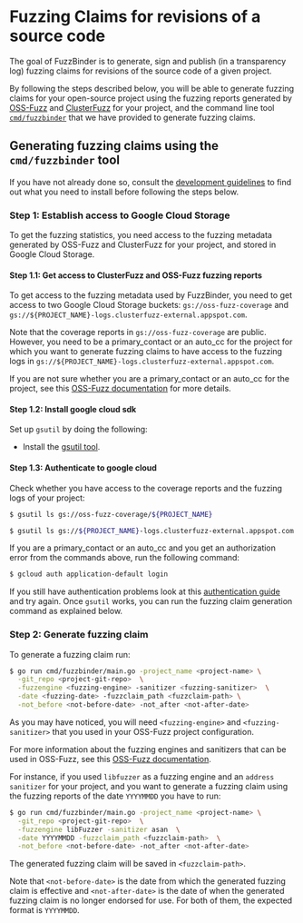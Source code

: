 # Fuzzing Claims for revisions of a source code

The goal of FuzzBinder is to generate, sign and publish (in a transparency log) fuzzing claims for revisions of the source code of a given project.

By following the steps described below, you will be able to generate fuzzing claims for your open-source project using the fuzzing reports generated by [OSS-Fuzz](https://github.com/google/oss-fuzz) and [ClusterFuzz](https://github.com/google/clusterfuzz) for your project, and the command line tool
[`cmd/fuzzbinder`](/cmd/fuzzbinder/) that we have provided to generate fuzzing claims.

## Generating fuzzing claims using the `cmd/fuzzbinder` tool

If you have not already done so, consult the [development guidelines](./../../docs/development-guidelines.md) to find out what you need to install before following the steps below.

### Step 1: Establish access to Google Cloud Storage

To get the fuzzing statistics, you need access to the fuzzing metadata generated by OSS-Fuzz and ClusterFuzz for your project, and stored in Google Cloud Storage.

#### Step 1.1: Get access to ClusterFuzz and OSS-Fuzz fuzzing reports

To get access to the fuzzing metadata used by FuzzBinder, you need to get access to two Google Cloud Storage buckets: `gs://oss-fuzz-coverage` and `gs://${PROJECT_NAME}-logs.clusterfuzz-external.appspot.com`.

Note that the coverage reports in `gs://oss-fuzz-coverage` are public. However, you need to be a primary_contact or an auto_cc for the project for which you want to generate fuzzing claims to have access to the fuzzing logs in `gs://${PROJECT_NAME}-logs.clusterfuzz-external.appspot.com`.

If you are not sure whether you are a primary_contact or an auto_cc for the project, see this [OSS-Fuzz documentation](https://google.github.io/oss-fuzz/getting-started/new-project-guide/#primary) for more details.

#### Step 1.2: Install google cloud sdk

Set up `gsutil` by doing the following:

- Install the [gsutil tool](https://cloud.google.com/storage/docs/gsutil_install).

#### Step 1.3: Authenticate to google cloud

Check whether you have access to the coverage reports and the fuzzing logs of your project:

```sh
$ gsutil ls gs://oss-fuzz-coverage/${PROJECT_NAME}
```

```sh
$ gsutil ls gs://${PROJECT_NAME}-logs.clusterfuzz-external.appspot.com
```

If you are a primary_contact or an auto_cc and you get an authorization error from the commands above, run the following command:

```sh
$ gcloud auth application-default login
```

If you still have authentication problems look at this [authentication guide](https://googleapis.dev/python/google-api-core/latest/auth.html) and try again. Once `gsutil` works, you can run the fuzzing claim generation command as explained below.

### Step 2: Generate fuzzing claim

To generate a fuzzing claim run:

```sh
$ go run cmd/fuzzbinder/main.go -project_name <project-name> \
  -git_repo <project-git-repo>  \
  -fuzzengine <fuzzing-engine> -sanitizer <fuzzing-sanitizer>  \
  -date <fuzzing-date> -fuzzclaim_path <fuzzclaim-path> \
  -not_before <not-before-date> -not_after <not-after-date>
```

As you may have noticed, you will need `<fuzzing-engine>` and `<fuzzing-sanitizer>` that you used in your OSS-Fuzz project configuration.

For more information about the fuzzing engines and sanitizers that can be used in OSS-Fuzz, see this [OSS-Fuzz documentation](https://google.github.io/oss-fuzz/getting-started/new-project-guide/#setting-up-a-new-project).

For instance, if you used `libfuzzer` as a fuzzing engine and an `address sanitizer` for your project, and you want to generate a fuzzing claim
using the fuzzing reports of the date `YYYYMMDD` you have to run:

```sh
$ go run cmd/fuzzbinder/main.go -project_name <project-name> \
  -git_repo <project-git-repo>  \
  -fuzzengine libFuzzer -sanitizer asan  \
  -date YYYYMMDD -fuzzclaim_path <fuzzclaim-path>  \
  -not_before <not-before-date> -not_after <not-after-date>
```

The generated fuzzing claim will be saved in `<fuzzclaim-path>`.

Note that `<not-before-date>` is the date from which the generated fuzzing claim is effective and `<not-after-date>` is the date of when the generated fuzzing claim is no longer endorsed for use. For both of them, the expected format is `YYYYMMDD`.
